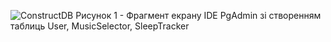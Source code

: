 ![ConstructDB](./2-IDE/ConstructDB.jpg)
Рисунок 1 - Фрагмент екрану IDE PgAdmin зі створенням таблиць User, MusicSelector, SleepTracker
